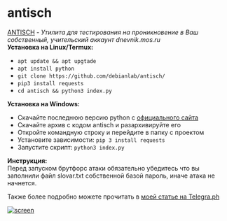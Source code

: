 # antisch
<a href="https://github.com/debianlab/antisch">ANTISCH</a> - <i>Утилита для тестирования на проникновение в Ваш собственный, учительский аккаунт dnevnik.mos.ru</i><br />
<b>Установка на Linux/Termux:</b>
<ul>
  <li><code>apt update && apt upgtade</code></li>
  <li><code>apt install python</code></li>
  <li><code>git clone https://github.com/debianlab/antisch/</code></li>
  <li><code>pip3 install requests</code></li>
  <li><code>cd antisch && python3 index.py</code></li>
</ul>

<b>Установка на Windows:</b>
<ul>
  <li>Скачайте последнюю версию python с <a href="https://www.python.org/downloads/">официального сайта</a></li>
  <li>Скачайте архив с кодом antisch и разархивируйте его</li>
  <li>Откройте командную строку и перейдите в папку с проектом</li>
  <li>Установите зависимости: <code>pip 3 install requests</code></li>
  <li>Запустите скрипт: <code>python3 index.py</code></li>
</ul>

<b>Инструкция:</b>
<br />
Перед запуском брутфорс атаки обязательно убедитесь что вы заполнили файл slovar.txt собственной базой пароль, иначе атака не начнется.

Также более подробно можете прочитать в <a href="https://telegra.ph/AntiSch---groza-matematichki-10-24">моей статье на Telegra.ph</a>

<a href="https://ibb.co/TghqF5G"><img src="https://i.ibb.co/JskFMPT/screen.png" alt="screen" border="0"></a>
